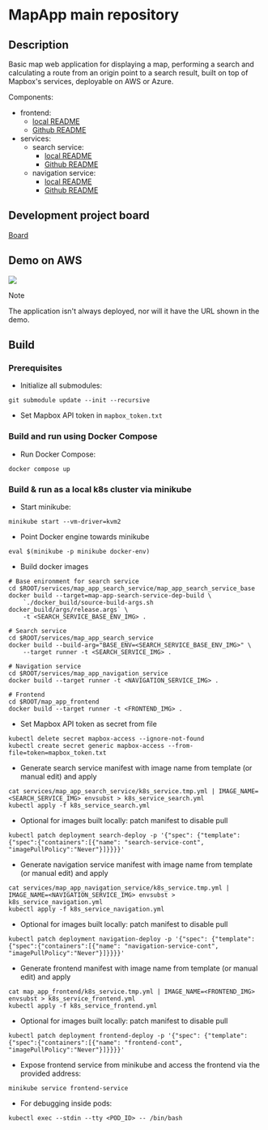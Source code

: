 # MapApp main repository

## Description
Basic map web application for displaying a map, performing a search and calculating a route from an origin point to a search result, built on top of Mapbox's services, deployable on AWS or Azure.

Components:
- frontend:
    - [local README](map_app_frontend/README.md)
    - [Github README](https://github.com/danimihalca/map_app_frontend/blob/develop/README.md)
- services:
    - search service:
        - [local README](services/map_app_search_service/README.md)
        - [Github README](https://github.com/danimihalca/map_app_search_service/blob/main/README.md)
    - navigation service:
        - [local README](services/map_app_navigation_service/README.md)
        - [Github README](https://github.com/danimihalca/map_app_navigation_service/blob/main/README.md)

## Development project board
 [Board](https://github.com/users/danimihalca/projects/1)

## Demo on AWS
![](demo.gif)

> [!NOTE]
> The application isn't always deployed, nor will it have the URL shown in the demo.


## Build
### Prerequisites

* Initialize all submodules:

```
git submodule update --init --recursive
```

* Set Mapbox API token in `mapbox_token.txt`


### Build and run using Docker Compose


* Run Docker Compose:

```
docker compose up
```

### Build & run as a local k8s cluster via minikube

* Start minikube:

```
minikube start --vm-driver=kvm2
```
* Point Docker engine towards minikube

```
eval $(minikube -p minikube docker-env)
```

* Build docker images

```
# Base enironment for search service
cd $ROOT/services/map_app_search_service/map_app_search_service_base
docker build --target=map-app-search-service-dep-build \
    `./docker_build/source-build-args.sh docker_build/args/release.args` \
    -t <SEARCH_SERVICE_BASE_ENV_IMG> .

# Search service
cd $ROOT/services/map_app_search_service
docker build --build-arg="BASE_ENV=<SEARCH_SERVICE_BASE_ENV_IMG>" \
    --target runner -t <SEARCH_SERVICE_IMG> .

# Navigation service
cd $ROOT/services/map_app_navigation_service
docker build --target runner -t <NAVIGATION_SERVICE_IMG> .

# Frontend
cd $ROOT/map_app_frontend
docker build --target runner -t <FRONTEND_IMG> .
```

* Set Mapbox API token as secret from file

```
kubectl delete secret mapbox-access --ignore-not-found
kubectl create secret generic mapbox-access --from-file=token=mapbox_token.txt
```

* Generate search service manifest with image name from template (or manual edit) and apply

```
cat services/map_app_search_service/k8s_service.tmp.yml | IMAGE_NAME=<SEARCH_SERVICE_IMG> envsubst > k8s_service_search.yml
kubectl apply -f k8s_service_search.yml
```

* Optional for images built locally: patch manifest to disable pull

```
kubectl patch deployment search-deploy -p '{"spec": {"template": {"spec":{"containers":[{"name": "search-service-cont", "imagePullPolicy":"Never"}]}}}}'
```

* Generate navigation service manifest with image name from template (or manual edit) and apply

```
cat services/map_app_navigation_service/k8s_service.tmp.yml | IMAGE_NAME=<NAVIGATION_SERVICE_IMG> envsubst > k8s_service_navigation.yml
kubectl apply -f k8s_service_navigation.yml
```

* Optional for images built locally: patch manifest to disable pull

```
kubectl patch deployment navigation-deploy -p '{"spec": {"template": {"spec":{"containers":[{"name": "navigation-service-cont", "imagePullPolicy":"Never"}]}}}}'
```

* Generate frontend manifest with image name from template (or manual edit) and apply

```
cat map_app_frontend/k8s_service.tmp.yml | IMAGE_NAME=<FRONTEND_IMG> envsubst > k8s_service_frontend.yml
kubectl apply -f k8s_service_frontend.yml
```

* Optional for images built locally: patch manifest to disable pull

```
kubectl patch deployment frontend-deploy -p '{"spec": {"template": {"spec":{"containers":[{"name": "frontend-cont", "imagePullPolicy":"Never"}]}}}}'
```

* Expose frontend service from minikube and access the frontend via the provided address:

```
minikube service frontend-service
```

* For debugging inside pods:

```
kubectl exec --stdin --tty <POD_ID> -- /bin/bash
```
